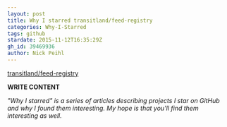 ```yaml
---
layout: post
title: Why I starred transitland/feed-registry
categories: Why-I-Starred
tags: github
stardate: 2015-11-12T16:35:29Z
gh_id: 39469936
author: Nick Peihl
---
```


[transitland/feed-registry](star.repo.html_url)

**WRITE CONTENT**

*"Why I starred" is a series of articles describing projects I star on GitHub and why I found them interesting. My hope is that you'll find them interesting as well.*

